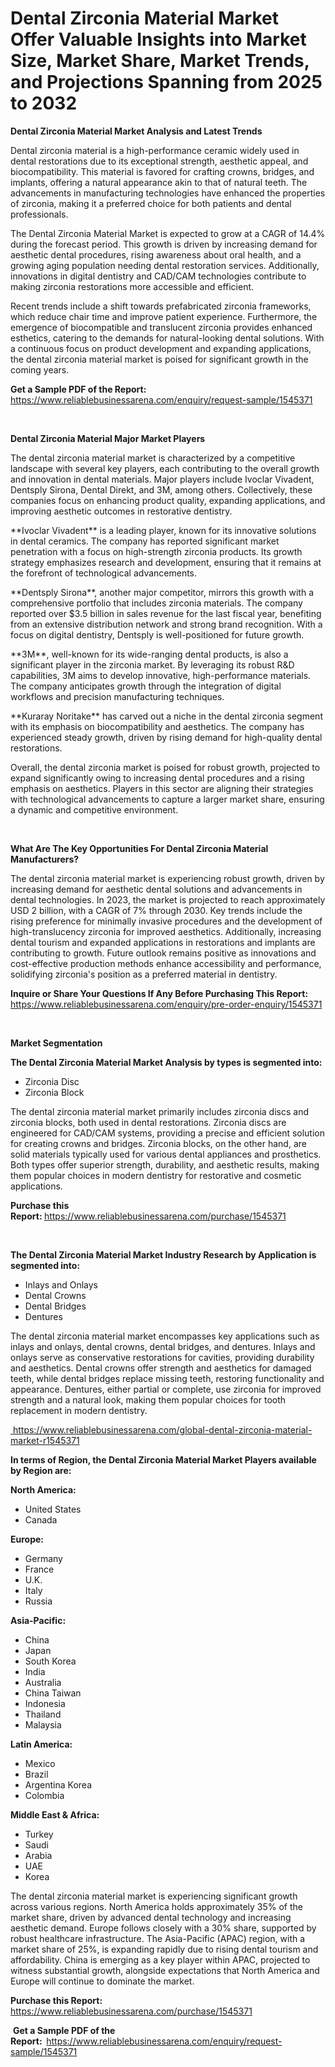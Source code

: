 <p><h1>Dental Zirconia Material Market Offer Valuable Insights into Market Size, Market Share, Market Trends, and Projections Spanning from 2025 to 2032</h1></p><p><strong>Dental Zirconia Material Market Analysis and Latest Trends</strong></p>
<p><p>Dental zirconia material is a high-performance ceramic widely used in dental restorations due to its exceptional strength, aesthetic appeal, and biocompatibility. This material is favored for crafting crowns, bridges, and implants, offering a natural appearance akin to that of natural teeth. The advancements in manufacturing technologies have enhanced the properties of zirconia, making it a preferred choice for both patients and dental professionals.</p><p>The Dental Zirconia Material Market is expected to grow at a CAGR of 14.4% during the forecast period. This growth is driven by increasing demand for aesthetic dental procedures, rising awareness about oral health, and a growing aging population needing dental restoration services. Additionally, innovations in digital dentistry and CAD/CAM technologies contribute to making zirconia restorations more accessible and efficient.</p><p>Recent trends include a shift towards prefabricated zirconia frameworks, which reduce chair time and improve patient experience. Furthermore, the emergence of biocompatible and translucent zirconia provides enhanced esthetics, catering to the demands for natural-looking dental solutions. With a continuous focus on product development and expanding applications, the dental zirconia material market is poised for significant growth in the coming years.</p></p>
<p><strong>Get a Sample PDF of the Report:&nbsp;</strong> <a href="https://www.reliablebusinessarena.com/enquiry/request-sample/1545371?utm_campaign=3586&utm_medium=2&utm_source=Github&utm_content=ia&utm_term=14042025&utm_id=dental-zirconia-material">https://www.reliablebusinessarena.com/enquiry/request-sample/1545371</a></p>
<p>&nbsp;</p>
<p><strong>Dental Zirconia Material Major Market Players</strong></p>
<p><p>The dental zirconia material market is characterized by a competitive landscape with several key players, each contributing to the overall growth and innovation in dental materials. Major players include Ivoclar Vivadent, Dentsply Sirona, Dental Direkt, and 3M, among others. Collectively, these companies focus on enhancing product quality, expanding applications, and improving aesthetic outcomes in restorative dentistry.</p><p>**Ivoclar Vivadent** is a leading player, known for its innovative solutions in dental ceramics. The company has reported significant market penetration with a focus on high-strength zirconia products. Its growth strategy emphasizes research and development, ensuring that it remains at the forefront of technological advancements.</p><p>**Dentsply Sirona**, another major competitor, mirrors this growth with a comprehensive portfolio that includes zirconia materials. The company reported over $3.5 billion in sales revenue for the last fiscal year, benefiting from an extensive distribution network and strong brand recognition. With a focus on digital dentistry, Dentsply is well-positioned for future growth.</p><p>**3M**, well-known for its wide-ranging dental products, is also a significant player in the zirconia market. By leveraging its robust R&D capabilities, 3M aims to develop innovative, high-performance materials. The company anticipates growth through the integration of digital workflows and precision manufacturing techniques.</p><p>**Kuraray Noritake** has carved out a niche in the dental zirconia segment with its emphasis on biocompatibility and aesthetics. The company has experienced steady growth, driven by rising demand for high-quality dental restorations.</p><p>Overall, the dental zirconia market is poised for robust growth, projected to expand significantly owing to increasing dental procedures and a rising emphasis on aesthetics. Players in this sector are aligning their strategies with technological advancements to capture a larger market share, ensuring a dynamic and competitive environment.</p></p>
<p>&nbsp;</p>
<p><strong>What Are The Key Opportunities For Dental Zirconia Material Manufacturers?</strong></p>
<p><p>The dental zirconia material market is experiencing robust growth, driven by increasing demand for aesthetic dental solutions and advancements in dental technologies. In 2023, the market is projected to reach approximately USD 2 billion, with a CAGR of 7% through 2030. Key trends include the rising preference for minimally invasive procedures and the development of high-translucency zirconia for improved aesthetics. Additionally, increasing dental tourism and expanded applications in restorations and implants are contributing to growth. Future outlook remains positive as innovations and cost-effective production methods enhance accessibility and performance, solidifying zirconia's position as a preferred material in dentistry.</p></p>
<p><strong>Inquire or Share Your Questions If Any Before Purchasing This Report:</strong> <a href="https://www.reliablebusinessarena.com/enquiry/pre-order-enquiry/1545371?utm_campaign=3586&utm_medium=2&utm_source=Github&utm_content=ia&utm_term=14042025&utm_id=dental-zirconia-material">https://www.reliablebusinessarena.com/enquiry/pre-order-enquiry/1545371</a></p>
<p>&nbsp;</p>
<p><strong>Market Segmentation</strong></p>
<p><strong>The Dental Zirconia Material Market Analysis by types is segmented into:</strong></p>
<p><ul><li>Zirconia Disc</li><li>Zirconia Block</li></ul></p>
<p><p>The dental zirconia material market primarily includes zirconia discs and zirconia blocks, both used in dental restorations. Zirconia discs are engineered for CAD/CAM systems, providing a precise and efficient solution for creating crowns and bridges. Zirconia blocks, on the other hand, are solid materials typically used for various dental appliances and prosthetics. Both types offer superior strength, durability, and aesthetic results, making them popular choices in modern dentistry for restorative and cosmetic applications.</p></p>
<p><strong>Purchase this Report:&nbsp;</strong><a href="https://www.reliablebusinessarena.com/purchase/1545371?utm_campaign=3586&utm_medium=2&utm_source=Github&utm_content=ia&utm_term=14042025&utm_id=dental-zirconia-material">https://www.reliablebusinessarena.com/purchase/1545371</a></p>
<p>&nbsp;</p>
<p><strong>The Dental Zirconia Material Market Industry Research by Application is segmented into:</strong></p>
<p><ul><li>Inlays and Onlays</li><li>Dental Crowns</li><li>Dental Bridges</li><li>Dentures</li></ul></p>
<p><p>The dental zirconia material market encompasses key applications such as inlays and onlays, dental crowns, dental bridges, and dentures. Inlays and onlays serve as conservative restorations for cavities, providing durability and aesthetics. Dental crowns offer strength and aesthetics for damaged teeth, while dental bridges replace missing teeth, restoring functionality and appearance. Dentures, either partial or complete, use zirconia for improved strength and a natural look, making them popular choices for tooth replacement in modern dentistry.</p></p>
<p><a href="https://www.reliablebusinessarena.com/global-dental-zirconia-material-market-r1545371?utm_campaign=3586&utm_medium=2&utm_source=Github&utm_content=ia&utm_term=14042025&utm_id=dental-zirconia-material">&nbsp;https://www.reliablebusinessarena.com/global-dental-zirconia-material-market-r1545371</a></p>
<p><strong>In terms of Region, the Dental Zirconia Material Market Players available by Region are:</strong></p>
<p>
    <p> <strong> North America: </strong>
        <ul>
            <li>United States</li>
            <li>Canada</li>
        </ul>
        </p> 
    <p> <strong> Europe: </strong>
        <ul>
            <li>Germany</li>
            <li>France</li>
            <li>U.K.</li>
            <li>Italy</li>
            <li>Russia</li>
        </ul>
        </p> 
    <p> <strong> Asia-Pacific: </strong>
        <ul>
            <li>China</li>
            <li>Japan</li>
            <li>South Korea</li>
            <li>India</li>
            <li>Australia</li>
            <li>China Taiwan</li>
            <li>Indonesia</li>
            <li>Thailand</li>
            <li>Malaysia</li>
        </ul>
        </p> 
    <p> <strong> Latin America: </strong>
        <ul>
            <li>Mexico</li>
            <li>Brazil</li>
            <li>Argentina Korea</li>
            <li>Colombia</li>
        </ul>
        </p> 
    <p> <strong> Middle East & Africa: </strong>
        <ul>
            <li>Turkey</li>
            <li>Saudi</li>
            <li>Arabia</li>
            <li>UAE</li>
            <li>Korea</li>
        </ul>
    </p>
    </p>
<p><p>The dental zirconia material market is experiencing significant growth across various regions. North America holds approximately 35% of the market share, driven by advanced dental technology and increasing aesthetic demand. Europe follows closely with a 30% share, supported by robust healthcare infrastructure. The Asia-Pacific (APAC) region, with a market share of 25%, is expanding rapidly due to rising dental tourism and affordability. China is emerging as a key player within APAC, projected to witness substantial growth, alongside expectations that North America and Europe will continue to dominate the market.</p></p>
<p><strong>Purchase this Report: </strong><a href="https://www.reliablebusinessarena.com/purchase/1545371?utm_campaign=3586&utm_medium=2&utm_source=Github&utm_content=ia&utm_term=14042025&utm_id=dental-zirconia-material">https://www.reliablebusinessarena.com/purchase/1545371</a></p>
<p>&nbsp;<strong>Get a Sample PDF of the Report:&nbsp;&nbsp;</strong><a href="https://www.reliablebusinessarena.com/enquiry/request-sample/1545371?utm_campaign=3586&utm_medium=2&utm_source=Github&utm_content=ia&utm_term=14042025&utm_id=dental-zirconia-material">https://www.reliablebusinessarena.com/enquiry/request-sample/1545371</a></p>
<p><strong></strong></p>
<p><p></p><p></p><p></p></p>